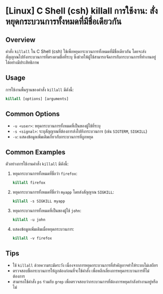 # [Linux] C Shell (csh) killall การใช้งาน: สั่งหยุดกระบวนการทั้งหมดที่มีชื่อเดียวกัน

## Overview
คำสั่ง `killall` ใน C Shell (csh) ใช้เพื่อหยุดกระบวนการทั้งหมดที่มีชื่อเดียวกัน โดยจะส่งสัญญาณไปยังกระบวนการที่ตรงตามชื่อที่ระบุ ซึ่งช่วยให้ผู้ใช้สามารถจัดการกับกระบวนการที่ทำงานอยู่ได้อย่างมีประสิทธิภาพ

## Usage
การใช้งานพื้นฐานของคำสั่ง `killall` มีดังนี้:

```csh
killall [options] [arguments]
```

## Common Options
- `-u <user>`: หยุดกระบวนการทั้งหมดที่เป็นของผู้ใช้ที่ระบุ
- `-s <signal>`: ระบุสัญญาณที่ต้องการส่งไปยังกระบวนการ (เช่น `SIGTERM`, `SIGKILL`)
- `-v`: แสดงข้อมูลเพิ่มเติมเกี่ยวกับกระบวนการที่ถูกหยุด

## Common Examples
ตัวอย่างการใช้งานคำสั่ง `killall` มีดังนี้:

1. หยุดกระบวนการทั้งหมดที่ชื่อว่า `firefox`:
   ```csh
   killall firefox
   ```

2. หยุดกระบวนการทั้งหมดที่ชื่อว่า `myapp` โดยส่งสัญญาณ `SIGKILL`:
   ```csh
   killall -s SIGKILL myapp
   ```

3. หยุดกระบวนการทั้งหมดที่เป็นของผู้ใช้ `john`:
   ```csh
   killall -u john
   ```

4. แสดงข้อมูลเพิ่มเติมเมื่อหยุดกระบวนการ:
   ```csh
   killall -v firefox
   ```

## Tips
- ใช้ `killall` ด้วยความระมัดระวัง เนื่องจากการหยุดกระบวนการที่สำคัญอาจทำให้ระบบไม่เสถียร
- ตรวจสอบชื่อกระบวนการให้ถูกต้องก่อนที่จะใช้คำสั่ง เพื่อหลีกเลี่ยงการหยุดกระบวนการที่ไม่ต้องการ
- สามารถใช้คำสั่ง `ps` ร่วมกับ `grep` เพื่อตรวจสอบว่ากระบวนการที่ต้องการหยุดกำลังทำงานอยู่หรือไม่